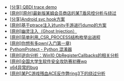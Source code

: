 + [[分享] QBDI trace demo](https://bbs.kanxue.com/thread-285857.htm)
+ [[原创][原创]最新版某姆会员商店的某T盾风控分析与绕过](https://bbs.kanxue.com/thread-286243.htm)
+ [[分享]Android svc hook方案](https://bbs.kanxue.com/thread-286308.htm)
+ [[原创]基于ptrace注入对unity手游进行dump的方案](https://bbs.kanxue.com/thread-286222.htm)
+ [[原创]幽灵注入（Ghost Injection）](https://bbs.kanxue.com/thread-286307.htm)
+ [[原创]简单利用_CSR_PROCESS结构枚举出进程](https://bbs.kanxue.com/thread-286312.htm)
+ [[原创]你想有多pwn(入门第一章)](https://bbs.kanxue.com/thread-284127.htm)
+ [PythomProtect - Python 混淆器](https://bbs.kanxue.com/thread-285032.htm)
+ [[原创]逆向分析：Win10 ObRegisterCallbacks的相关分析](https://bbs.kanxue.com/thread-286358.htm)
+ [[原创]全国大学生软件安全攻防赛初赛wp](https://bbs.kanxue.com/thread-285204.htm)
+ [x64异常的bug](https://bbs.kanxue.com/thread-285013.htm)
+ [[原创]某PC游戏残血ACE反作弊ring3下的绕过分析](https://bbs.kanxue.com/thread-284667.htm)
